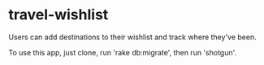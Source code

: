 # travel-wishlist
Users can add destinations to their wishlist and track where they've been.


To use this app, just clone, run 'rake db:migrate', then run 'shotgun'.
